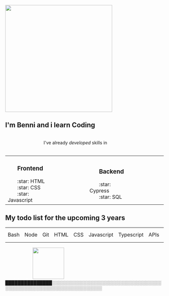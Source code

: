 <div>
&nbsp &nbsp &nbsp &nbsp &nbsp &nbsp &nbsp &nbsp &nbsp &nbsp &nbsp &nbsp &nbsp &nbsp &nbsp &nbsp &nbsp &nbsp &nbsp &nbsp &nbsp &nbsp &nbsp &nbsp &nbsp &nbsp &nbsp &nbsp &nbsp&nbsp &nbsp  <img src="https://media4.giphy.com/media/xTiIzJSKB4l7xTouE8/giphy.gif" width="340px" />
</div>
<h2 style=>I'm Benni and i learn Coding </h2>
&nbsp
&nbsp
<div >
&nbsp &nbsp&nbsp&nbsp&nbsp&nbsp&nbsp&nbsp&nbsp&nbsp&nbsp&nbsp&nbsp&nbsp&nbsp&nbsp&nbsp&nbsp&nbsp&nbsp&nbsp&nbsp&nbsp&nbsp&nbsp&nbsp&nbsp&nbsp&nbsp&nbspI've already <em>developed</em> skills in</div>&nbsp
&nbsp
<table>

<tr>
<td>
<div>
<h3> &nbsp&nbsp&nbsp&nbsp&nbsp&nbspFrontend </h3>&nbsp&nbsp&nbsp&nbsp&nbsp&nbsp
:star: HTML&nbsp&nbsp&nbsp&nbsp&nbsp&nbsp&nbsp&nbsp&nbsp&nbsp&nbsp&nbsp&nbsp&nbsp&nbsp&nbsp&nbsp&nbsp&nbsp&nbsp&nbsp&nbsp&nbsp <br>
&nbsp&nbsp&nbsp&nbsp&nbsp&nbsp&nbsp:star:
CSS&nbsp&nbsp&nbsp&nbsp&nbsp&nbsp&nbsp&nbsp&nbsp&nbsp&nbsp&nbsp&nbsp&nbsp&nbsp&nbsp&nbsp&nbsp&nbsp&nbsp&nbsp&nbsp&nbsp<br>
&nbsp&nbsp&nbsp&nbsp&nbsp&nbsp&nbsp:star:
Javascript&nbsp&nbsp&nbsp&nbsp&nbsp&nbsp&nbsp&nbsp&nbsp&nbsp&nbsp&nbsp&nbsp&nbsp&nbsp&nbsp&nbsp&nbsp&nbsp&nbsp&nbsp&nbsp&nbsp<br>
</div>
</td>
<td>
<div>
<h3> &nbsp&nbsp&nbsp&nbsp&nbsp&nbspBackend</h3>
&nbsp&nbsp&nbsp&nbsp&nbsp&nbsp&nbsp:star:
Cypress&nbsp&nbsp&nbsp&nbsp&nbsp&nbsp&nbsp&nbsp&nbsp&nbsp&nbsp&nbsp&nbsp&nbsp&nbsp&nbsp&nbsp&nbsp&nbsp&nbsp&nbsp&nbsp&nbsp<br>
&nbsp&nbsp&nbsp&nbsp&nbsp&nbsp&nbsp:star:
SQL&nbsp&nbsp&nbsp&nbsp&nbsp&nbsp&nbsp&nbsp&nbsp&nbsp&nbsp&nbsp&nbsp&nbsp&nbsp&nbsp&nbsp&nbsp&nbsp&nbsp&nbsp&nbsp&nbsp<br

<br>


</div>
</td>
</div>

</table>

## My todo list for the upcoming 3 years


<table>
<tr>
<td>
Bash 
</td>
<td>
Node
</td>
<td>
Git
</td>
<td>
HTML
</td>
<td>
CSS
</td>
<td>
Javascript
</td>

<td>
Typescript
</td>
<td>
APIs
</td>
<td>
Angular
</td>
<td>
Rx JS
</td>
<td>
Nest JS
</td>
<td>
& Mehr
</td>

</table>


<div> &nbsp&nbsp&nbsp&nbsp&nbsp&nbsp&nbsp&nbsp&nbsp&nbsp&nbsp&nbsp&nbsp&nbsp&nbsp&nbsp&nbsp&nbsp&nbsp&nbsp&nbsp&nbsp<img src="https://cdnb.artstation.com/p/assets/images/images/046/491/445/original/chat-poteley-animation.gif" width="100px" />
███████████████░░░░░░░░░░░░░░░░░░░░░░░░░░░░░░░░░░░░░░░░░░░░░░░░░░░░░░░░░░░░░░░░░░





